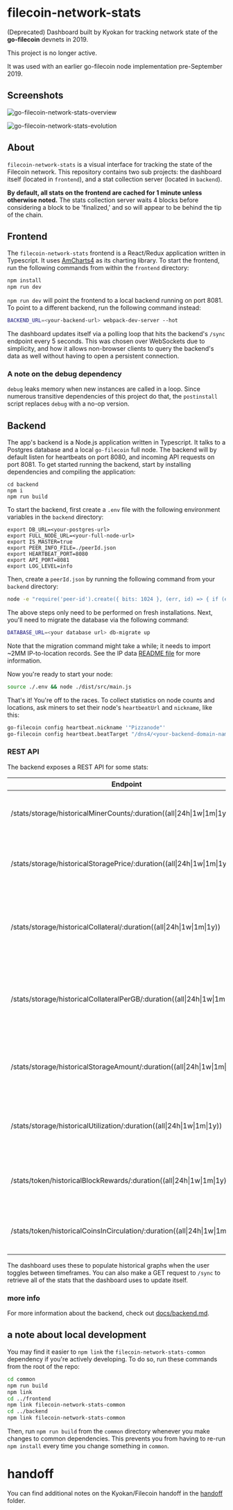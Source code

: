 # filecoin-network-stats

(Deprecated) Dashboard built by Kyokan for tracking network state of the **go-filecoin** devnets in 2019.

This project is no longer active.

It was used with an earlier go-filecoin node implementation pre-September 2019.

## Screenshots

![go-filecoin-network-stats-overview](images/go-filecoin-network-stats-dash-overview.jpg)

![go-filecoin-network-stats-evolution](images/go-filecoin-network-stats-dash-evolution.jpg)

## About

`filecoin-network-stats` is a visual interface for tracking the state of the Filecoin network. This repository contains two sub projects: the dashboard itself (located in `frontend`), and a stat collection server (located in `backend`).

**By default, all stats on the frontend are cached for 1 minute unless otherwise noted.** The stats collection server waits 4 blocks before considering a block to be 'finalized,' and so will appear to be behind the tip of the chain.

## Frontend

The `filecoin-network-stats` frontend is a React/Redux application written in Typescript. It uses [AmCharts4](https://www.amcharts.com) as its charting library. To start the frontend, run the following commands from within the `frontend` directory:

```bash
npm install
npm run dev
```

`npm run dev` will point the frontend to a local backend running on port 8081. To point to a different backend, run the following command instead:

```bash
BACKEND_URL=<your-backend-url> webpack-dev-server --hot
```

The dashboard updates itself via a polling loop that hits the backend's `/sync` endpoint every 5 seconds. This was chosen over WebSockets due to simplicity, and how it allows non-browser clients to query the backend's data as well without having to open a persistent connection.

### A note on the debug dependency

`debug` leaks memory when new instances are called in a loop. Since numerous transitive dependencies of this project do that, the `postinstall` script replaces `debug` with a no-op version.

## Backend

The app's backend is a Node.js application written in Typescript. It talks to a Postgres database and a local `go-filecoin` full node. The backend will by default listen for heartbeats on port 8080, and incoming API requests on port 8081. To get started running the backend, start by installing dependencies and compiling the application:

```
cd backend
npm i
npm run build
```

To start the backend, first create a `.env` file with the following environment variables in the `backend` directory:

```
export DB_URL=<your-postgres-url>
export FULL_NODE_URL=<your-full-node-url>
export IS_MASTER=true
export PEER_INFO_FILE=./peerId.json
export HEARTBEAT_PORT=8080
export API_PORT=8081
export LOG_LEVEL=info
```

Then, create a `peerId.json` by running the following command from your `backend` directory:

```bash
node -e "require('peer-id').create({ bits: 1024 }, (err, id) => { if (err) { throw err; } console.log(JSON.stringify(id.toJSON(), null, 2))})" > peerId.json
```

The above steps only need to be performed on fresh installations. Next, you'll need to migrate the database via the following command:

```bash
DATABASE_URL=<your database url> db-migrate up
```

Note that the migration command might take a while; it needs to import ~2MM IP-to-location records. See the IP data [README file](./backend/migrations/ip_data/README.md) for more information.

Now you're ready to start your node:

```bash
source ./.env && node ./dist/src/main.js
```

That's it! You're off to the races. To collect statistics on node counts and locations, ask miners to set their node's `heartbeatUrl` and `nickname`, like this:

```bash
go-filecoin config heartbeat.nickname '"Pizzanode"'
go-filecoin config heartbeat.beatTarget "/dns4/<your-backend-domain-name>/tcp/8080/ipfs/<your-peer-id>"
```

### REST API

The backend exposes a REST API for some stats:

| Endpoint                                                                | Description                                                                 |
|-------------------------------------------------------------------------|-----------------------------------------------------------------------------|
| /stats/storage/historicalMinerCounts/:duration((all\|24h\|1w\|1m\|1y))      | Returns the number of heartbeating miners over time.                        |
| /stats/storage/historicalStoragePrice/:duration((all\|24h\|1w\|1m\|1y))     | Returns the average price of storage (in FIL) over time.                    |
| /stats/storage/historicalCollateral/:duration((all\|24h\|1w\|1m\|1y))       | Returns the amount of total pledged storage collateral (in FIL) over time.  |
| /stats/storage/historicalCollateralPerGB/:duration((all\|24h\|1w\|1m\|1y))  | Returns the amount of pledged storage collateral per GB (in FIL) over time. |
| /stats/storage/historicalStorageAmount/:duration((all\|24h\|1w\|1m\|1y))    | Returns the historical amount of network storage (in GB) over time.         |
| /stats/storage/historicalUtilization/:duration((all\|24h\|1w\|1m\|1y))      | Returns historical network utilization (as a %) over time.                  |
| /stats/token/historicalBlockRewards/:duration((all\|24h\|1w\|1m\|1y))       | Returns the historical block rewards (in FIL) over time.                    |
| /stats/token/historicalCoinsInCirculation/:duration((all\|24h\|1w\|1m\|1y)) | Returns the number of coins in circulation over time.                       |

The dashboard uses these to populate historical graphs when the user toggles between timeframes. You can also make a GET request to `/sync` to retrieve all of the stats that the dashboard uses to update itself.

### more info

For more information about the backend, check out [docs/backend.md](./docs/backend.md).

## a note about local development

You may find it easier to `npm link` the `filecoin-network-stats-common` dependency if you're actively developing. To do so, run these commands from the root of the repo:

```bash
cd common
npm run build
npm link
cd ../frontend
npm link filecoin-network-stats-common
cd ../backend
npm link filecoin-network-stats-common
```

Then, run `npm run build` from the `common` directory whenever you make changes to common dependencies. This prevents you from having to re-run `npm install` every time you change something in `common`.

# handoff

You can find additional notes on the Kyokan/Filecoin handoff in the [handoff](./docs/handoff) folder.